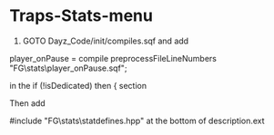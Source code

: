 # Traps-Stats-menu

1. GOTO Dayz_Code/init/compiles.sqf and add

player_onPause = compile preprocessFileLineNumbers "FG\stats\player_onPause.sqf";

in the if (!isDedicated) then { section

Then add 

#include "FG\stats\statdefines.hpp" at the bottom of description.ext
